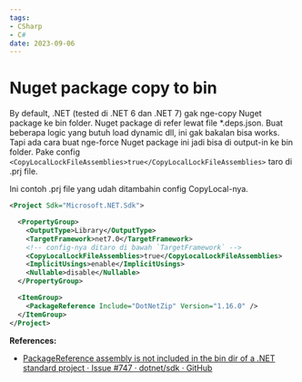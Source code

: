 ```yaml
---
tags:
- CSharp
- C#
date: 2023-09-06
---
```


# Nuget package copy to bin

By default, .NET (tested di .NET 6 dan .NET 7) gak nge-copy Nuget package ke bin folder. Nuget package di refer lewat file *.deps.json. Buat beberapa logic yang butuh load dynamic dll, ini gak bakalan bisa works. Tapi ada cara buat nge-force Nuget package ini jadi bisa di output-in ke bin folder. Pake config `<CopyLocalLockFileAssemblies>true</CopyLocalLockFileAssemblies>` taro di .prj file.

Ini contoh .prj file yang udah ditambahin config CopyLocal-nya.

```xml
<Project Sdk="Microsoft.NET.Sdk">

  <PropertyGroup>
    <OutputType>Library</OutputType>
    <TargetFramework>net7.0</TargetFramework>
    <!-- config-nya ditaro di bawah `TargetFramework` -->
    <CopyLocalLockFileAssemblies>true</CopyLocalLockFileAssemblies> 
    <ImplicitUsings>enable</ImplicitUsings>
    <Nullable>disable</Nullable>
  </PropertyGroup>

  <ItemGroup>
    <PackageReference Include="DotNetZip" Version="1.16.0" />
  </ItemGroup>
</Project>
```



**References:**

- [PackageReference assembly is not included in the bin dir of a .NET standard project · Issue #747 · dotnet/sdk · GitHub](https://github.com/dotnet/sdk/issues/747#issuecomment-518156718)
